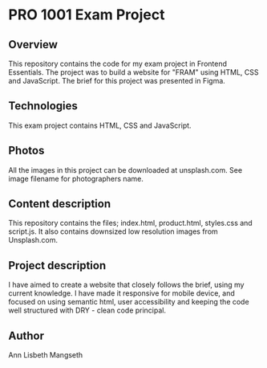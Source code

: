 # PRO 1001 Exam Project

## Overview
This repository contains the code for my exam project in Frontend Essentials. The project was to build a website for "FRAM" using HTML, CSS and JavaScript. The brief for this project was presented in Figma.

## Technologies
This exam project contains HTML, CSS and JavaScript. 

## Photos
All the images in this project can be downloaded at unsplash.com. See image filename for photographers name.

## Content description
This repository contains the files; index.html, product.html, styles.css and script.js. It also contains downsized low resolution images from Unsplash.com. 

## Project description
I have aimed to create a website that closely follows the brief, using my current knowledge. I have made it responsive for mobile device, and focused on using semantic html, user accessibility and keeping the code well structured with DRY - clean code principal.

## Author
Ann Lisbeth Mangseth
